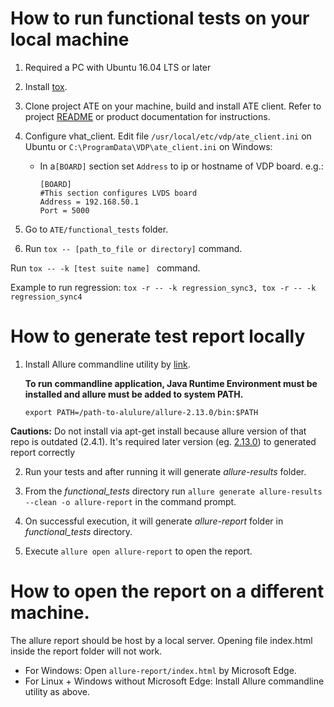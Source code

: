 # How to run functional tests on your local machine
1. Required a PC with Ubuntu 16.04 LTS or later

2. Install [tox](https://tox.readthedocs.io/en/latest/install.html).

3. Clone project ATE on your machine, build and install ATE client. Refer to project [README](../README.md) or product documentation for instructions.

4. Configure vhat_client. Edit file `/usr/local/etc/vdp/ate_client.ini` on Ubuntu or `C:\ProgramData\VDP\ate_client.ini` on Windows:
    - In a`[BOARD]` section set `Address` to ip or hostname of VDP board. e.g.:
        ```
        [BOARD]
        #This section configures LVDS board
        Address = 192.168.50.1
        Port = 5000
        ```

5.  Go to `ATE/functional_tests` folder.

6. Run `tox -- [path_to_file or directory]` command.
 
 Run `tox -- -k [test suite name] ` command.

 Example to run regression:
     ```
     tox -r -- -k regression_sync3, tox -r -- -k regression_sync4
     ```

# How to generate test report locally
1. Install Allure commandline utility by [link](https://docs.qameta.io/allure/#_manual_installation).
    
    **To run commandline application, Java Runtime Environment must be installed and allure must be added to system PATH.**

    ```
    export PATH=/path-to-alulure/allure-2.13.0/bin:$PATH
    ```
**Cautions:** Do not install via apt-get install because allure version of that repo is outdated (2.4.1). It's required later version (eg. [2.13.0](http://repo.maven.apache.org/maven2/io/qameta/allure/allure-commandline/2.13.0/)) to generated report correctly

2. Run your tests and after running it will generate _allure-results_ folder.

3. From the _functional_tests_ directory run `allure generate allure-results --clean -o allure-report` in the command prompt.

4. On successful execution, it will generate _allure-report_ folder in _functional_tests_ directory.

5. Execute `allure open allure-report` to open the report.

# How to open the report on a different machine.
The allure report should be host by a local server. Opening file index.html inside the report folder will not work.
 - For Windows: Open `allure-report/index.html` by Microsoft Edge.
 - For Linux + Windows without Microsoft Edge: Install Allure commandline utility as above.
